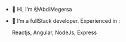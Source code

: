 - 👋 Hi, I’m @AbdiMegersa
- 👀 I’m a fullStack developer. 
Experienced in : 

  Reactjs, 
  Angular,
  NodeJs,
  Express

